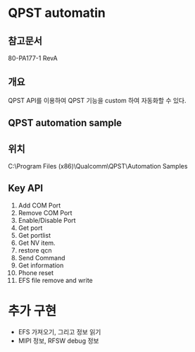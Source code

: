 # QPST automatin

## 참고문서

80-PA177-1 RevA

## 개요

QPST API를 이용하여 QPST 기능을 custom 하여 자동화할 수 있다.

## QPST automation sample

## 위치

C:\Program Files (x86)\Qualcomm\QPST\Automation Samples

## Key API
1. Add COM Port
2. Remove COM Port
3. Enable/Disable Port
4. Get port 
5. Get portlist
6. Get NV item.
7. restore qcn
8. Send Command
9. Get information
10. Phone reset
11. EFS file remove and write

# 추가 구현

- EFS 가져오기, 그리고 정보 읽기
- MIPI 정보, RFSW debug 정보
